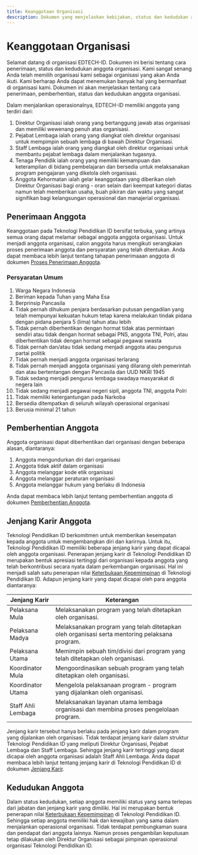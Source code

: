 ```yaml
---
title: Keanggotaan Organisasi
description: Dokumen yang menjelaskan kebijakan, status dan kedudukan anggota organisasi
---
```


# Keanggotaan Organisasi

Selamat datang di organisasi EDTECH-ID. Dokumen ini berisi tentang cara penerimaan, status dan kedudukan anggota organisasi. Kami sangat senang Anda telah memilih organisasi kami sebagai organisasi yang akan Anda ikuti. Kami berharap Anda dapat menemukan banyak hal yang bermanfaat di organisasi kami. Dokumen ini akan menjelaskan tentang cara penerimaan, pemberhentian, status dan kedudukan anggota organisasi.

Dalam menjalankan operasionalnya, EDTECH-ID memiliki anggota yang terdiri dari:

1. Direktur Organisasi ialah orang yang bertanggung jawab atas organisasi dan memiliki wewenang penuh atas organisasi.
2. Pejabat Lembaga ialah orang yang diangkat oleh direktur organisasi untuk mempimpin sebuah lembaga di bawah Direktur Organisasi.
3. Staff Lembaga ialah orang yang diangkat oleh direktur organisasi untuk membantu pejabat lembaga dalam menjalankan tugasnya.
4. Tenaga Pendidik ialah orang yang memiliki kemampuan dan keterampilan di bidang pembelajaran dan bersedia untuk melaksanakan program pengajaran yang dikelola oleh organisasi.
5. Anggota Kehormatan ialah gelar keanggotaan yang diberikan oleh Direktur Organisasi bagi orang - oran selain dari keempat kategori diatas namun telah memberikan usaha, buah pikiran dan waktu yang sangat signifikan bagi kelangsungan operasional dan manajerial organisasi.

## Penerimaan Anggota

Keanggotaan pada Teknologi Pendidikan ID bersifat terbuka, yang artinya semua orang dapat melamar sebagai anggota anggota organisasi. Untuk menjadi anggota organisasi, calon anggota harus mengikuti serangkaian proses penerimaan anggota dan persyaratan yang telah ditentukan. Anda dapat membaca lebih lanjut tentang tahapan penerimaaan anggota di dokumen [Proses Penerimaan Anggota](/culture/penerimaan-anggota.md).

### Persyaratan Umum

1. Warga Negara Indonesia
2. Beriman kepada Tuhan yang Maha Esa
3. Berprinsip Pancasila
4. Tidak pernah dihukum penjara berdasarkan putusan pengadilan yang telah mempunyai kekuatan hukum tetap karena melakukan tindak pidana dengan pidana penjara 5 (lima) tahun atau lebih
5. Tidak pernah diberhentikan dengan hormat tidak atas permintaan sendiri atau tidak dengan hormat sebagai PNS, anggota TNI, Polri, atau diberhentikan tidak dengan hormat sebagai pegawai swasta
6. Tidak pernah dan/atau tidak sedang menjadi anggota atau pengurus partai politik
7. Tidak pernah menjadi anggota organisasi terlarang
8. Tidak pernah menjadi anggota organisasi yang dilarang oleh pemerintah dan atau bertentangan dengan Pancasila dan UUD NKRI 1945
9. Tidak sedang menjadi pengurus lembaga swadaya masyarakat di negera lain
10. Tidak sedang menjadi pegawai negeri sipil, anggota TNI, anggota Polri
11. Tidak memiliki ketergantungan pada Narkoba
12. Bersedia ditempatkan di seluruh wilayah operasional organisasi
13. Berusia minimal 21 tahun

## Pemberhentian Anggota

Anggota organisasi dapat diberhentikan dari organisasi dengan beberapa alasan, diantaranya:

1. Anggota mengundurkan diri dari organisasi
2. Anggota tidak aktif dalam organisasi
3. Anggota melanggar kode etik organisasi
4. Anggota melanggar peraturan organisasi
5. Anggota melanggar hukum yang berlaku di Indonesia

Anda dapat membaca lebih lanjut tentang pemberhentian anggota di dokumen [Pemberhentian Anggota](/culture/pemberhentian-anggota.md).

## Jenjang Karir Anggota

Teknologi Pendidikan ID berkomitmen untuk memberikan kesempatan kepada anggota untuk mengembangkan diri dan karirnya. Untuk itu, Teknologi Pendidikan ID memiliki beberapa jenjang karir yang dapat dicapai oleh anggota organisasi. Penerapan jenjang karir di Teknologi Pendidikan ID merupakan bentuk apresiasi tertinggi dari organisasi kepada anggota yang telah berkontribusi secara nyata dalam perkembangan organisasi. Hal ini menjadi salah satu penerapan nilai [Keterbukaan Kepemimpinan](/culture/tentang-kami.md) di Teknologi Pendidikan ID. Adapun jenjang karir yang dapat dicapai oleh para anggota diantaranya:

| Jenjang Karir      | Keterangan                                                                                    |
| ------------------ | --------------------------------------------------------------------------------------------- |
| Pelaksana Mula     | Melaksanakan program yang telah ditetapkan oleh organisasi.                                   |
| Pelaksana Madya    | Melaksanakan program yang telah ditetapkan oleh organisasi serta mentoring pelaksana program. |
| Pelaksana Utama    | Memimpin sebuah tim/divisi dari program yang telah ditetapkan oleh organisasi.                |
| Koordinator Mula   | Mengoordinasikan sebuah program yang telah ditetapkan oleh organisasi.                        |
| Koordinator Utama  | Mengelola pelaksanaan program - program yang dijalankan oleh organisasi.                      |
| Staff Ahli Lembaga | Melaksanakan layanan utama lembaga organisasi dan membina proses pengelolaan program.         |

Jenjang karir tersebut hanya berlaku pada jenjang karir dalam program yang dijalankan oleh organisasi. Tidak terdapat jenjang karir dalam struktur Teknologi Pendidikan ID yang meliputi Direktur Organisasi, Pejabat Lembaga dan Staff Lembaga. Sehingga jenjang karir tertinggi yang dapat dicapai oleh anggota organisasi adalah Staff Ahli Lembaga. Anda dapat membaca lebih lanjut tentang jenjang karir di Teknologi Pendidikan ID di dokumen [Jenjang Karir](/culture/jenjang-karir.md).

## Kedudukan Anggota

Dalam status kedudukan, setiap anggota memiliki status yang sama terlepas dari jabatan dan jenjang karir yang dimiliki. Hal ini merupakan bentuk penerapan nilai [Keterbukaan Kepemimpinan](/culture/tentang-kami.md) di Teknologi Pendidikan ID. Sehingga setiap anggota memiliki hak dan kewajiban yang sama dalam menjalankan operasional organisasi. Tidak terdapat pembungkaman suara dan pendapat dari anggota lainnya. Namun proses pengambilan keputusan tetap dilakukan oleh Direktur Organisasi sebagai pimpinan operasional organisasi Teknologi Pendidikan ID.